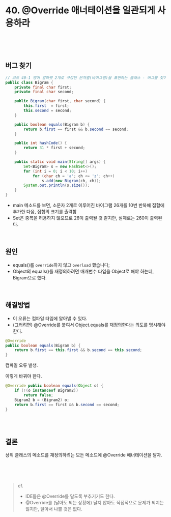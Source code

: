 # 40. @Override 애너테이션을 일관되게 사용하라


<br><br><br>



## 버그 찾기

``` java
// 코드 40-1 영어 알파벳 2개로 구성된 문자열(바이그램)을 표현하는 클래스 - 버그를 찾아보자. (246쪽)
public class Bigram {
    private final char first;
    private final char second;

    public Bigram(char first, char second) {
        this.first  = first;
        this.second = second;
    }

    public boolean equals(Bigram b) {
        return b.first == first && b.second == second;
    }

    public int hashCode() {
        return 31 * first + second;
    }

    public static void main(String[] args) {
        Set<Bigram> s = new HashSet<>();
        for (int i = 0; i < 10; i++)
            for (char ch = 'a'; ch <= 'z'; ch++)
                s.add(new Bigram(ch, ch));
        System.out.println(s.size());
    }
}
```

* main 메소드를 보면, 소문자 2개로 이루어진 바이그램 26개를 10번 반복해 집합에 추가한 다음, 집합의 크기를 출력함
* Set은 중복을 허용하지 않으므로 26이 출력될 것 같지만, 실제로는 260이 출력된다.

<br>


## 원인
* equals()를 `override`하지 않고 `overload` 했습니다;
* Object의 equals()를 재정의하려면 매개변수 타입을 Object로 해야 하는데, Bigram으로 했다.

<br>


## 해결방법
* 이 오류는 컴파일 타임에 알아낼 수 있다.
* (그러려면) @Override를 붙여서 Object.equals를 재정의한다는 의도를 명시해야 한다.

``` java
@Override
public boolean equals(Bigram b) {
    return b.first == this.first && b.second == this.second;
}
```

컴파일 오류 발생.

이렇게 바꿔야 한다.

``` java
@Override public boolean equals(Object o) {
    if (!(o instanceof Bigram2))
        return false;
    Bigram2 b = (Bigram2) o;
    return b.first == first && b.second == second;
}
```

<br><br>



## 결론
상위 클래스의 메소드를 재정의하려는 모든 메소드에 @Override 애너테이션을 달자.

<br><br><br>




> cf.
> * IDE들은 @Override를 달도록 부추기기도 한다.
> * @Override를 (달아도 되는 상황에) 달지 않아도 직접적으로 문제가 되지는 않지만, 달아서 나쁠 것은 없다.

